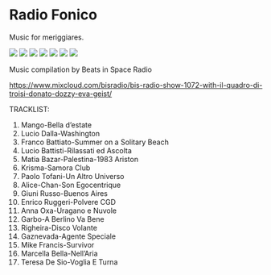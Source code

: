 #  Radio Fonico

Music for meriggiares.

![](screenshots/01)
![](screenshots/02)
![](screenshots/03)
![](screenshots/04)
![](screenshots/05)
![](screenshots/06)
![](screenshots/07)

Music compilation by Beats in Space Radio

https://www.mixcloud.com/bisradio/bis-radio-show-1072-with-il-quadro-di-troisi-donato-dozzy-eva-geist/

TRACKLIST: 

1. Mango-Bella d’estate 
2. Lucio Dalla-Washington 
3. Franco Battiato-Summer on a Solitary Beach 
4. Lucio Battisti-Rilassati ed Ascolta 
5. Matia Bazar-Palestina-1983 Ariston
6. Krisma-Samora Club
7. Paolo Tofani-Un Altro Universo 
8. Alice-Chan-Son Egocentrique 
9. Giuni Russo-Buenos Aires
10. Enrico Ruggeri-Polvere CGD
11. Anna Oxa-Uragano e Nuvole 
12. Garbo-A Berlino Va Bene 
13. Righeira-Disco Volante 
14. Gaznevada-Agente Speciale 
15. Mike Francis-Survivor
16. Marcella Bella-Nell’Aria 
17. Teresa De Sio-Voglia E Turna
